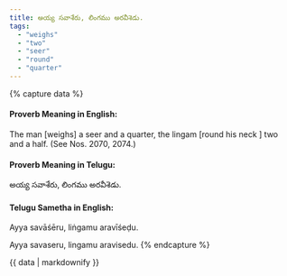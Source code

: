 ```yaml
---
title: అయ్య సవాశేరు, లింగము అరవీశెడు.
tags:
  - "weighs"
  - "two"
  - "seer"
  - "round"
  - "quarter"
---
```


{% capture data %}
#### Proverb Meaning in English:
The man [weighs] a seer and a quarter, the lingam [round his neck ] two and a half.
(See Nos. 2070, 2074.)

#### Proverb Meaning in Telugu:
అయ్య సవాశేరు, లింగము అరవీశెడు.

#### Telugu Sametha in English:
Ayya savāśēru, liṅgamu aravīśeḍu.

Ayya savaseru, lingamu aravisedu.
{% endcapture %}

{{ data | markdownify }}

